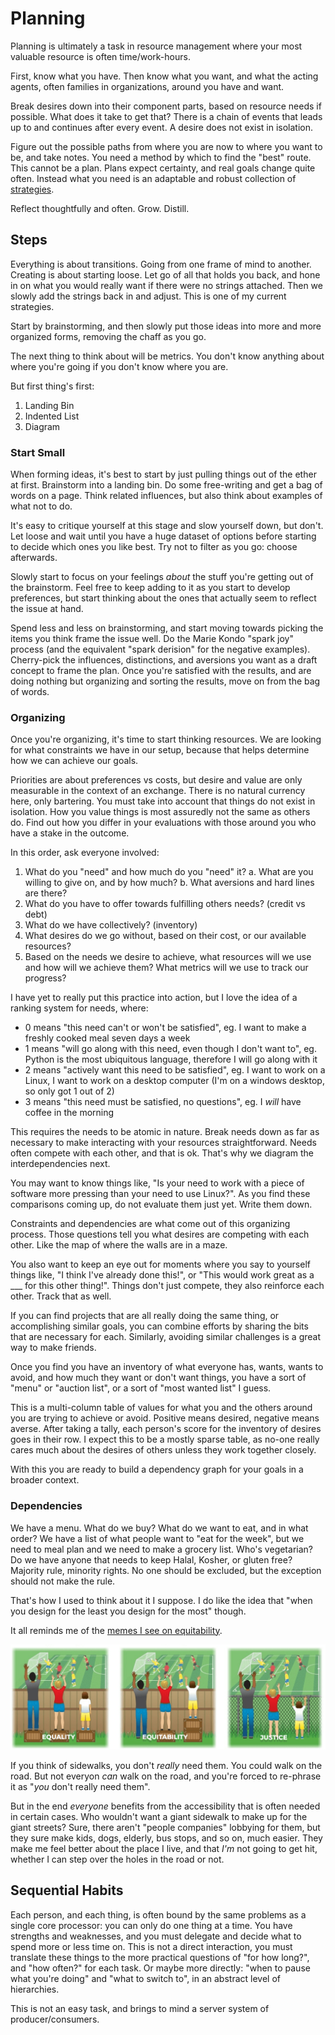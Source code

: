 # Planning

Planning is ultimately a task in resource management where your most valuable resource is often time/work-hours.

First, know what you have. Then know what you want, and what the acting agents, often families in organizations, around you have and want.

Break desires down into their component parts, based on resource needs if possible. What does it take to get that? There is a chain of events that leads up to and continues after every event. A desire does not exist in isolation.

Figure out the possible paths from where you are now to where you want to be, and take notes. You need a method by which to find the "best" route. This cannot be a plan. Plans expect certainty, and real goals change quite often. Instead what you need is an adaptable and robust collection of [strategies](https://youtu.be/iuYlGRnC7J8).

Reflect thoughtfully and often. Grow. Distill.

## Steps

Everything is about transitions. Going from one frame of mind to another. Creating is about starting loose. Let go of all that holds you back, and hone in on what you would really want if there were no strings attached. Then we slowly add the strings back in and adjust. This is one of my current strategies.

Start by brainstorming, and then slowly put those ideas into more and more organized forms, removing the chaff as you go.

The next thing to think about will be metrics. You don't know anything about where you're going if you don't know where you are.

But first thing's first:

1. Landing Bin
2. Indented List
3. Diagram

### Start Small

When forming ideas, it's best to start by just pulling things out of the ether at first. Brainstorm into a landing bin. Do some free-writing and get a bag of words on a page. Think related influences, but also think about examples of what not to do.

It's easy to critique yourself at this stage and slow yourself down, but don't. Let loose and wait until you have a huge dataset of options before starting to decide which ones you like best. Try not to filter as you go: choose afterwards.

Slowly start to focus on your feelings *about* the stuff you're getting out of the brainstorm. Feel free to keep adding to it as you start to develop preferences, but start thinking about the ones that actually seem to reflect the issue at hand.

Spend less and less on brainstorming, and start moving towards picking the items you think frame the issue well. Do the Marie Kondo "spark joy" process (and the equivalent "spark derision" for the negative examples). Cherry-pick the influences, distinctions, and aversions you want as a draft concept to frame the plan. Once you're satisfied with the results, and are doing nothing but organizing and sorting the results, move on from the bag of words.

### Organizing

Once you're organizing, it's time to start thinking resources. We are looking for what constraints we have in our setup, because that helps determine how we can achieve our goals.

Priorities are about preferences vs costs, but desire and value are only measurable in the context of an exchange. There is no natural currency here, only bartering. You must take into account that things do not exist in isolation. How you value things is most assuredly not the same as others do. Find out how you differ in your evaluations with those around you who have a stake in the outcome.

In this order, ask everyone involved:

1. What do you "need" and how much do you "need" it?
  a. What are you willing to give on, and by how much?
  b. What aversions and hard lines are there?
2. What do you have to offer towards fulfilling others needs? (credit vs debt)
3. What do we have collectively? (inventory)
4. What desires do we go without, based on their cost, or our available resources?
5. Based on the needs we desire to achieve, what resources will we use and how will we achieve them? What metrics will we use to track our progress?

I have yet to really put this practice into action, but I love the idea of a ranking system for needs, where:

- 0 means "this need can't or won't be satisfied", eg. I want to make a freshly cooked meal seven days a week
- 1 means "will go along with this need, even though I don't want to", eg. Python is the most ubiquitous language, therefore I will go along with it
- 2 means "actively want this need to be satisfied", eg. I want to work on a Linux, I want to work on a desktop computer (I'm on a windows desktop, so only got 1 out of 2)
- 3 means "this need must be satisfied, no questions", eg. I *will* have coffee in the morning

This requires the needs to be atomic in nature. Break needs down as far as necessary to make interacting with your resources straightforward. Needs often compete with each other, and that is ok. That's why we diagram the interdependencies next.

You may want to know things like, "Is your need to work with a piece of software more pressing than your need to use Linux?". As you find these comparisons coming up, do not evaluate them just yet. Write them down.

Constraints and dependencies are what come out of this organizing process. Those questions tell you what desires are competing with each other. Like the map of where the walls are in a maze.

You also want to keep an eye out for moments where you say to yourself things like, "I think I've already done this!", or "This would work great as a ___ for this other thing!". Things don't just compete, they also reinforce each other. Track that as well.

If you can find projects that are all really doing the same thing, or accomplishing similar goals, you can combine efforts by sharing the bits that are necessary for each. Similarly, avoiding similar challenges is a great way to make friends.

Once you find you have an inventory of what everyone has, wants, wants to avoid, and how much they want or don't want things, you have a sort of "menu" or "auction list", or a sort of "most wanted list" I guess.

This is a multi-column table of values for what you and the others around you are trying to achieve or avoid. Positive means desired, negative means averse. After taking a tally, each person's score for the inventory of desires goes in their row. I expect this to be a mostly sparse table, as no-one really cares much about the desires of others unless they work together closely.

With this you are ready to build a dependency graph for your goals in a broader context.

### Dependencies

We have a menu. What do we buy? What do we want to eat, and in what order? We have a list of what people want to "eat for the week", but we need to meal plan and we need to make a grocery list. Who's vegetarian? Do we have anyone that needs to keep Halal, Kosher, or gluten free? Majority rule, minority rights. No one should be excluded, but the exception should not make the rule.

That's how I used to think about it I suppose. I do like the idea that "when you design for the least you design for the most" though.

It all reminds me of the [memes I see on equitability](https://roundmap.com/equitability/).

![equality-equitability-justice](./img/equity-equality-justice.png)

If you think of sidewalks, you don't *really* need them. You could walk on the road. But not everyon *can* walk on the road, and you're forced to re-phrase it as "*you* don't really need them".

But in the end *everyone* benefits from the accessibility that is often needed in certain cases. Who wouldn't want a giant sidewalk to make up for the giant streets? Sure, there aren't "people companies" lobbying for them, but they sure make kids, dogs, elderly, bus stops, and so on, much easier. They make me feel better about the place I live, and that *I'm* not going to get hit, whether I can step over the holes in the road or not.

## Sequential Habits

Each person, and each thing, is often bound by the same problems as a single core processor: you can only do one thing at a time. You have strengths and weaknesses, and you must delegate and decide what to spend more or less time on. This is not a direct interaction, you must translate these things to the more practical questions of "for how long?", and "how often?" for each task. Or maybe more directly: "when to pause what you're doing" and "what to switch to", in an abstract level of hierarchies.

This is not an easy task, and brings to mind a server system of producer/consumers.
